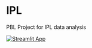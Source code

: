 # IPL
PBL Project for IPL data analysis

[![Streamlit App](https://static.streamlit.io/badges/streamlit_badge_black_white.svg)](https://share.streamlit.io/sahil-gidwani/ipl/main)

